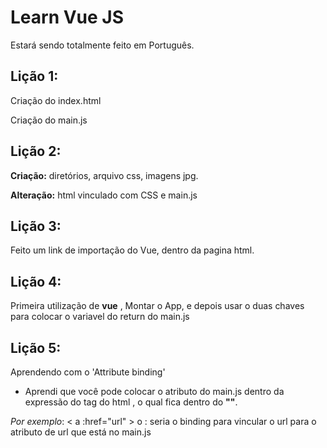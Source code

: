 # Learn Vue JS
Estará sendo totalmente feito em Português.

## Lição 1:
Criação do index.html 

Criação do main.js

## Lição 2:
**Criação:** diretórios, arquivo css, imagens jpg.

**Alteração:**  html vinculado com CSS e main.js 

## Lição 3:

Feito um link de importação do Vue, dentro da pagina html.

## Lição 4:

Primeira utilização de **vue** , Montar o App, e depois usar o duas chaves para colocar o variavel do return do main.js 

## Lição 5:

Aprendendo com o 'Attribute binding'  

* Aprendi que você pode colocar o atributo do main.js dentro da expressão do tag do html , o qual fica dentro do **""**.

_Por exemplo_: < a :href="url" > o : seria o binding para vincular o url para o atributo de url que está no  main.js 


